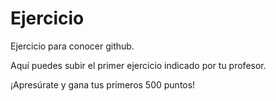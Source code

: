 # Ejercicio

Ejercicio para conocer github.

Aquí puedes subir el primer ejercicio indicado por tu profesor.

¡Apresúrate y gana tus primeros 500 puntos!

